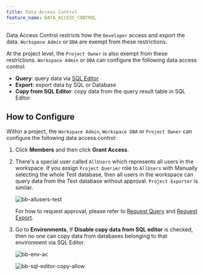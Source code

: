 ```yaml
---
title: Data Access Control
feature_name: DATA_ACCESS_CONTROL
---
```


<TutorialBlock url="/docs/tutorials/how-to-manage-data-access-for-developers" title="How to Manage Data Access for Developers" />

Data Access Control restricts how the `Developer` access and export the data. `Workspace Admin` or `DBA` are exempt from these restrictions.

At the project level, the `Project Owner` is also exempt from these restrictions. `Workspace Admin` or `DBA` can configure the following data access control:

- **Query**: query data via [SQL Editor](/docs/sql-editor/overview)
- **Export**: export data by SQL or Database
- **Copy from SQL Editor**: copy data from the query result table in SQL Editor

## How to Configure

Within a project, the `Workspace Admin`, `Workspace DBA` or `Project Owner` can configure the following data access control:

1. Click **Members** and then click **Grant Access**.

1. There's a special user called `AllUsers` which represents all users in the workspace. If you assign `Project Querier` role to `AllUsers` with Manually selecting the whole Test database, then all users in the workspace can query data from the Test database without approval. `Project Exporter` is similar.

   ![bb-allusers-test](/content/docs/security/data-access-control/bb-allusers-test.webp)

   For how to request approval, please refer to [Request Query](/docs/security/data-query/) and [Request Export](/docs/security/data-export/).

1. Go to **Environments**, If **Disable copy data from SQL editor** is checked, then no one can copy data from databases belonging to that environment via SQL Editor.

   ![bb-env-ac](/content/docs/security/data-access-control/bb-env-ac.webp)

   ![bb-sql-editor-copy-allow](/content/docs/security/data-access-control/bb-sql-editor-copy-allow.webp)
